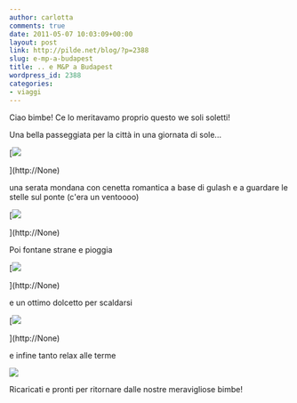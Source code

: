 ```yaml
---
author: carlotta
comments: true
date: 2011-05-07 10:03:09+00:00
layout: post
link: http://pilde.net/blog/?p=2388
slug: e-mp-a-budapest
title: .. e M&P a Budapest
wordpress_id: 2388
categories:
- viaggi
---
```


Ciao bimbe! Ce lo meritavamo proprio questo we soli soletti!

Una bella passeggiata per la città in una giornata di sole...

[![]({{baseurl}}/uploads/2011/05/budapest1.jpg)


](http://None)




una serata mondana con cenetta romantica a base di gulash e a guardare le stelle sul ponte (c'era un ventoooo)




[![]({{baseurl}}/uploads/2011/05/budapest2.jpg)


](http://None)




Poi fontane strane e pioggia

[![]({{baseurl}}/uploads/2011/05/budapest3.jpg)


](http://None)




e un ottimo dolcetto per scaldarsi

[![]({{baseurl}}/uploads/2011/05/budapest4.jpg)


](http://None)




e infine tanto relax alle terme

![]({{baseurl}}/uploads/2011/05/budapest5.jpg)




Ricaricati e pronti per ritornare dalle nostre meravigliose bimbe!
